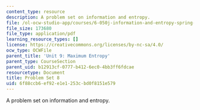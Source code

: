 ```yaml
---
content_type: resource
description: A problem set on information and entropy.
file: /ol-ocw-studio-app/courses/6-050j-information-and-entropy-spring-2008/6f88ccb6ef92e1e1253cbd0f8151e579_MIT6_050JS08_ps_08.pdf
file_size: 173680
file_type: application/pdf
learning_resource_types: []
license: https://creativecommons.org/licenses/by-nc-sa/4.0/
ocw_type: OCWFile
parent_title: 'Unit 9: Maximum Entropy'
parent_type: CourseSection
parent_uid: b12913cf-0777-b412-6ec0-4bb3ff6fdcae
resourcetype: Document
title: Problem Set 8
uid: 6f88ccb6-ef92-e1e1-253c-bd0f8151e579
---
```

A problem set on information and entropy.